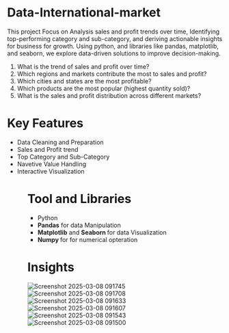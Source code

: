 # Data-International-market
This project Focus on Analysis sales and profit trends over time, Identifying top-performing category and sub-category, and deriving actionable insights for business for growth. 
Using python, and libraries like pandas, matplotlib, and seaborn, we explore data-driven solutions to improve decision-making. <br>
1. What is the trend of sales and profit over time?
2. Which regions and markets contribute the most to sales and profit?
3. Which cities and states are the most profitable?
4. Which products are the most popular (highest quantity sold)?
5. What is the sales and profit distribution across different markets?

# Key Features
<ul> 
  <li> Data Cleaning and Preparation </li>
  <li> Sales and Profit trend </li>
  <li> Top Category and Sub-Category </li>
  <li> Navetive Value Handling</li>
  <li> Interactive Visualization </li>
<ul/>


# Tool and Libraries
<ul>
  <li> Python </li>
  <li> <strong>Pandas</strong> for data Manipulation</li>
  <li> <strong>Matplotlib</strong> and <strong>Seaborn </strong> for data Visualization </li>
  <li> <strong> Numpy </strong> for for numerical opteration </li>
</ul>



# Insights


![Screenshot 2025-03-08 091745](https://github.com/user-attachments/assets/104f4319-3720-42ce-b0a4-c9166520ca44)
![Screenshot 2025-03-08 091708](https://github.com/user-attachments/assets/a4746f54-cd49-4862-808d-c6c7d2fdaf1b)
![Screenshot 2025-03-08 091633](https://github.com/user-attachments/assets/903e40b1-e778-4833-99f5-78adf254377a)
![Screenshot 2025-03-08 091607](https://github.com/user-attachments/assets/6fce5304-7ff9-4656-aee7-fdb045f1503c)
![Screenshot 2025-03-08 091543](https://github.com/user-attachments/assets/a9a44c22-1abb-4a6f-9927-9a9d770a7e76)
![Screenshot 2025-03-08 091500](https://github.com/user-attachments/assets/7bb32339-880a-4dc7-b2d3-99afde14ca67)
 
